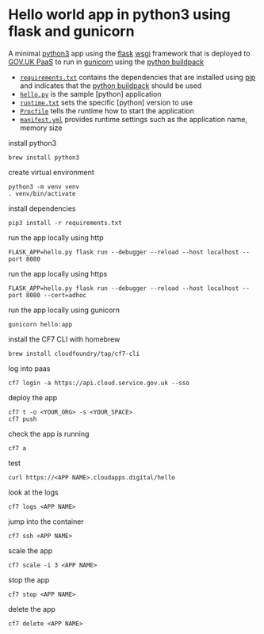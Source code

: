 # Hello world app in python3 using flask and gunicorn 


A minimal [python3] app using the [flask] [wsgi] framework that is deployed to [GOV.UK PaaS] to run in [gunicorn] using the [python buildpack]

- [`requirements.txt`](requirements.txt) contains the dependencies that are installed using [pip] and indicates that the [python buildpack] should be used
- [`hello.py`](hello.py) is the sample [python] application
- [`runtime.txt`](runtime.txt) sets the specific [python] version to use
- [`Procfile`](Procfile) tells the runtime how to start the application 
- [`manifest.yml`](manifest.yml) provides runtime settings such as the application name, memory size 

install python3
```
brew install python3
```

create virtual environment
```
python3 -m venv venv
. venv/bin/activate
```

install dependencies
```
pip3 install -r requirements.txt
```

run the app locally using http
```
FLASK_APP=hello.py flask run --debugger --reload --host localhost --port 8080
```

run the app locally using https
```
FLASK_APP=hello.py flask run --debugger --reload --host localhost --port 8080 --cert=adhoc
```

run the app locally using gunicorn
```
gunicorn hello:app
```

install the CF7 CLI with homebrew

```
brew install cloudfoundry/tap/cf7-cli
```

log into paas

```
cf7 login -a https://api.cloud.service.gov.uk --sso
```

deploy the app
```
cf7 t -o <YOUR_ORG> -s <YOUR_SPACE>
cf7 push
```

check the app is running
```
cf7 a
```

test
```
curl https://<APP NAME>.cloudapps.digital/hello
```

look at the logs
```
cf7 logs <APP NAME>
```

jump into the container

```
cf7 ssh <APP NAME>
```

scale the app
```
cf7 scale -i 3 <APP NAME>
```

stop the app
```
cf7 stop <APP NAME>
```

delete the app
```
cf7 delete <APP NAME>
```
[flask]:https://palletsprojects.com/p/flask/
[gunicorn]: https://gunicorn.org/
[pip]: https://pip.pypa.io/en/stable/
[python3]: https://docs.python.org/3/
[python buildpack]: https://docs.cloudfoundry.org/buildpacks/python/index.html
[wsgi]: https://wsgi.readthedocs.io/en/latest/
[GOV.UK PaaS]: https://docs.cloud.service.gov.uk
